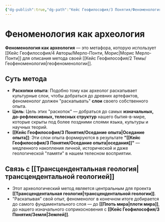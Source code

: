 ```yaml
---
{"dg-publish":true,"dg-path":"Кейс Геофилософия/3 Понятия/Феноменология как археология","permalink":"/kejs-geofilosofiya/3-ponyatiya/fenomenologiya-kak-arheologiya/","dgShowLocalGraph":true}
---
```


# Феноменология как археология

**Феноменология как археология** — это метафора, которую использует [[Кейс Геофилософия/4 Авторы/Мерло-Понти, Морис\|Морис Мерло-Понти]] для описания метода своей [[Кейс Геофилософия/2 Темы/Геофеноменология\|геофеноменологии]].

## Суть метода
- **Раскопки опыта**: Подобно тому как археолог раскапывает культурные слои, чтобы добраться до древних артефактов, феноменолог должен "раскапывать" **слои** своего собственного опыта.
- **Цель**: Цель этих "раскопок" — добраться до самых **изначальных, до-рефлексивных, телесных структур** нашего бытия-в-мире, которые скрыты под более поздними слоями языка, культуры и научных теорий.
- **[[Кейс Геофилософия/3 Понятия/Оседание опыта\|Оседание опыта]]**: Эти слои опыта формируются в результате **"[[Кейс Геофилософия/3 Понятия/Оседание опыта\|оседания]]"** — медленного накопления личной, исторической и даже геологической "памяти" в нашем телесном восприятии.

## Связь с [[Трансцендентальная геология\|трансцендентальной геологией]]
- Этот археологический метод является центральным для проекта **[[Трансцендентальная геология\|трансцендентальной геологии]]**.
- "Раскапывая" свой опыт, феноменолог в конечном итоге добирается до самого фундаментального слоя — до **[[Плоть мира\|плоти мира]]**, до нашего изначального соприкосновения с **[[Кейс Геофилософия/3 Понятия/Земля\|Землей]]**.